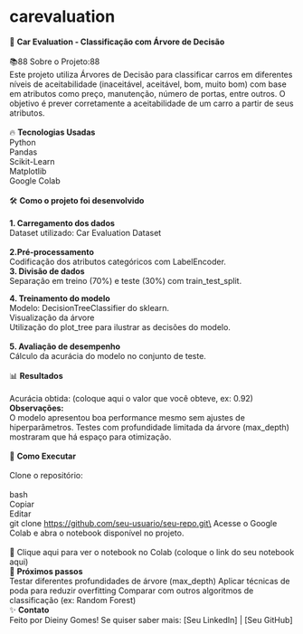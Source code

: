 # carevaluation  
🚗 **Car Evaluation - Classificação com Árvore de Decisão**\
\
📚88 Sobre o Projeto:88\
Este projeto utiliza Árvores de Decisão para classificar carros em diferentes níveis de aceitabilidade (inaceitável, aceitável, bom, muito bom) com base em atributos como preço, manutenção, número de portas, entre outros.
O objetivo é prever corretamente a aceitabilidade de um carro a partir de seus atributos.\
\
🔥 **Tecnologias Usadas**\
Python\
Pandas\
Scikit-Learn\
Matplotlib\
Google Colab\
\
🛠️ **Como o projeto foi desenvolvido**\
\
**1. Carregamento dos dados**\
Dataset utilizado: Car Evaluation Dataset\
\
**2.Pré-processamento**\
Codificação dos atributos categóricos com LabelEncoder.
\
**3. Divisão de dados**\
Separação em treino (70%) e teste (30%) com train_test_split.

**4. Treinamento do modelo**\
Modelo: DecisionTreeClassifier do sklearn.\
Visualização da árvore\
Utilização do plot_tree para ilustrar as decisões do modelo.\
\
**5. Avaliação de desempenho**\
Cálculo da acurácia do modelo no conjunto de teste.
\
\
📊 **Resultados**\
\
Acurácia obtida: (coloque aqui o valor que você obteve, ex: 0.92)
\
**Observações:**\
O modelo apresentou boa performance mesmo sem ajustes de hiperparâmetros.
Testes com profundidade limitada da árvore (max_depth) mostraram que há espaço para otimização.
\
\
🚀 **Como Executar**\
\
Clone o repositório:\
\
bash\
Copiar\
Editar\
git clone https://github.com/seu-usuario/seu-repo.git\
Acesse o Google Colab e abra o notebook disponível no projeto.\
\
🔗 Clique aqui para ver o notebook no Colab (coloque o link do seu notebook aqui)
\
🧠 **Próximos passos**\
Testar diferentes profundidades de árvore (max_depth)
Aplicar técnicas de poda para reduzir overfitting
Comparar com outros algoritmos de classificação (ex: Random Forest)
\
✨ **Contato**\
Feito por Dieiny Gomes!
Se quiser saber mais: [Seu LinkedIn] | [Seu GitHub]


